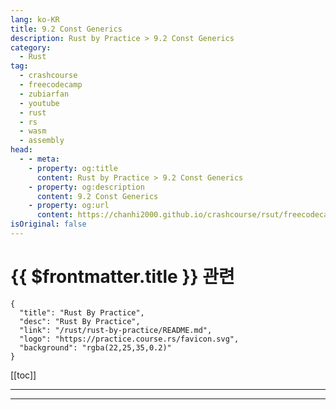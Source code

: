 ```yaml
---
lang: ko-KR
title: 9.2 Const Generics
description: Rust by Practice > 9.2 Const Generics
category: 
  - Rust
tag: 
  - crashcourse
  - freecodecamp
  - zubiarfan
  - youtube
  - rust
  - rs
  - wasm
  - assembly
head:
  - - meta:
    - property: og:title
      content: Rust by Practice > 9.2 Const Generics
    - property: og:description
      content: 9.2 Const Generics
    - property: og:url
      content: https://chanhi2000.github.io/crashcourse/rsut/freecodecamp-rust-by-practice/generic-traits/const-generics.html
isOriginal: false
---
```


# {{ $frontmatter.title }} 관련

```component VPCard
{
  "title": "Rust By Practice",
  "desc": "Rust By Practice",
  "link": "/rust/rust-by-practice/README.md",
  "logo": "https://practice.course.rs/favicon.svg",
  "background": "rgba(22,25,35,0.2)"
}
```

[[toc]]

---

<SiteInfo
  name="10.2 Const Generics | Rust By Practice"
  desc="10.2 Const Generics"
  url="https://practice.rs/generic-traits/const-generics.html"
  logo="https://practice.course.rs/favicon.svg"
  preview="https://github.com/sunface/rust-by-practice/blob/master/en/assets/header.jpg?raw=true"/>

<!-- TODO: 작성 -->

---

<TagLinks />